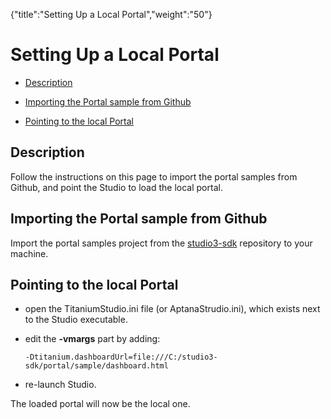 {"title":"Setting Up a Local Portal","weight":"50"} 

# Setting Up a Local Portal

*   [Description](#Description)
    
*   [Importing the Portal sample from Github](#ImportingthePortalsamplefromGithub)
    
*   [Pointing to the local Portal](#PointingtothelocalPortal)
    

## Description

Follow the instructions on this page to import the portal samples from Github, and point the Studio to load the local portal.

## Importing the Portal sample from Github

Import the portal samples project from the [studio3-sdk](https://github.com/aptana/studio3-sdk) repository to your machine.

## Pointing to the local Portal

*   open the TitaniumStudio.ini file (or AptanaStrudio.ini), which exists next to the Studio executable.
    
*   edit the **\-vmargs** part by adding:
    
        -Dtitanium.dashboardUrl=file:///C:/studio3-sdk/portal/sample/dashboard.html
    
*   re-launch Studio.
    

The loaded portal will now be the local one.
